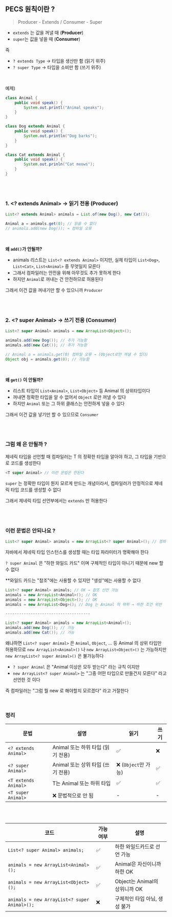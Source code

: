 ## PECS 원칙이란 ?

> Producer - Extends / Consumer - Super

- `extends` 는 값을 꺼낼 때 (**Producer**)
- `super`는 값을 넣을 때 (**Consumer**)

즉

- `? extends Type` → 타입을 생산만 함 (읽기 위주)
- `? super Type` → 타입을 소비만 함 (쓰기 위주)

</br>

예제)

```java
class Animal {
    public void speak() {
        System.out.printl("Animal speaks");
    }
}

class Dog extends Animal {
    public void speak() {
        System.out.println("Dog barks");
    }
}

class Cat extends Animal {
    public void speak() {
        System.out.prinln("Cat meows");
    }
}
```

</br>
</br>

### 1. <? extends Animal> → 읽기 전용 (Producer)

```java
List<? extends Animal> animals = List.of(new Dog(), new Cat());

Animal a = animals.get(0); // 읽을 수 없다
// animals.add(new Dog()); → 컴파일 오류
```

</br>

**왜 `add()`가 안될까?**

- animals 리스트는 `List<? extends Animal>` 이지만, 실제 타입이 `List<Dog>`, `List<Cat>`, `List<Animal>` 중 무엇일지 모른다
- 그래서 컴파일러는 안전을 위해 아무것도 추가 못하게 한다
- 하지만 `Animal`로 꺼내는 건 안전하므로 허용된다

그래서 이건 값을 꺼내기만 할 수 있으니까 `Producer`

</br>
</br>

### 2. <? super Animal> → 쓰기 전용 (Consumer)

```java
List<? super Animal> animals = new ArrayList<Object>();

animals.add(new Dog()); // 추가 가능함
animals.add(new Cat()); // 추가 가능함

// Animal a = animals.get(0) 컴파일 오류 → (Object로만 꺼낼 수 있다)
Object obj = animals.get(0); // 가능함
```

</br>

**왜 `get()` 이 안될까?**

- 리스트 타입이 `List<Animal>`, `List<Object>` 등 Animal 의 상위타입이다
- 꺼내면 정확한 타입을 알 수 없어서 `Object` 로만 꺼낼 수 있다
- 하지만 `Animal` 또는 그 하위 클래스는 안전하게 넣을 수 있다

그래서 이건 값을 넣기만 할 수 있으므로 `Consumer`

</br>
</br>

### 그럼 왜 <T super Animal> 은 안될까 ?

제네릭 타입을 선언할 때 컴파일러는 T 의 정확한 타입을 알아야 하고, 그 타입을 기반으로 코드를 생성한다

```java
<T super Animal> // 이런 문법은 안된다
```

`super` 는 정확한 타입이 뭔지 모르게 만드는 개념이라서, 컴파일러가 안정적으로 제네릭 타입 코드를 생성할 수 없다

그래서 제네릭 타입 선언부에서는 `extends` 만 허용한다

</br>
</br>

### 이런 문법은 안되나요 ?

```java
List<? super Animal> animals = new ArrayList<? super Animal>(); // 컴파일 오류
```

자바에서 제네릭 타입 인스턴스를 생성할 때는 타입 파라미터가 명확해야 한다

`? super Animal` 은 "하한 와일드 카드" 이며 구체적인 타입이 아니기 때문에 new 할 수 없다

\*\*와일드 카드는 "참조"에는 사용할 수 있지만 "생성"에는 사용할 수 없다

```java
List<? super Animal> animals; // OK → 참조 선언 가능
animals = new ArrayList<Animal>(); // OK
animals = new ArrayList<Object>(); // OK
animals = new ArrayList<Dog>(); // Dog 는 Animal 의 하위 → 하한 조건 위반

-------------------------------------

List<? super Animal> animals = new ArrayList<Animal>();
animals.add(new Dog()); // 가능
animals.add(new Cat()); // 가능
```

왜냐하면 `List<? super Animal>` 은 `Animal`, `Object`, ... 등 Animal 의 상위 타입만 허용하므로 `new ArrayList<Animal>()` 나 `new ArrayList<Object>()` 는 가능하지만 `new ArrayList<? super Animal>()` 은 불가능하다

- `? super Animal` 은 "Animal 이상은 모두 받는다" 라는 규칙 이지만
- `new ArrayList<? super Animal>` 는 "그중 어떤 타입으로 만들건지 모른다" 라고 선언한 것 이다

즉 컴파일러는 "그럼 뭘 new 로 해야할지 모르겠다" 라고 거절한다

</br>

### 정리

| 문법                 | 설명                              | 읽기                 | 쓰기 |
| -------------------- | --------------------------------- | -------------------- | ---- |
| `<? extends Animal>` | Animal 또는 하위 타입 (읽기 전용) | ✅                   | ❌   |
| `<? super Animal>`   | Animal 또는 상위 타입 (쓰기 전용) | ❌ (`Object`만 가능) | ✅   |
| `<T extends Animal>` | T는 Animal 또는 하위 타입         | ✅                   | ✅   |
| `<T super Animal>`   | ❌ 문법적으로 안 됨               | -                    | -    |

</br>
</br>

| 코드                                         | 가능 여부 | 설명                          |
| -------------------------------------------- | --------- | ----------------------------- |
| `List<? super Animal> animals;`              | ✅        | 하한 와일드카드로 선언 가능   |
| `animals = new ArrayList<Animal>();`         | ✅        | Animal은 자신이니까 하한 OK   |
| `animals = new ArrayList<Object>();`         | ✅        | Object는 Animal의 상위니까 OK |
| `animals = new ArrayList<? super Animal>();` | ❌        | 구체적인 타입 아님, 생성 불가 |
